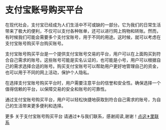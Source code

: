 # 支付宝账号购买平台

在现代社会，支付宝已经成为人们生活中不可或缺的一部分。它为我们的日常生活带来了极大的便利，不仅可以支付各种账单，还可以进行网上购物和转账。然而，有时候我们可能会需要多个支付宝账号，用于不同的用途。这时候，就可以考虑在支付宝账号购买平台购买账号。

支付宝账号购买平台是一个提供支付宝账号交易的平台，用户可以在上面购买到符合自己需求的账号。这些账号可能是实名认证的，也可能是小号，用户可以根据自己的需求选择合适的账号。购买支付宝账号可以帮助用户更好地管理自己的资金，也可以用于不同的网上活动，保护个人隐私。

在选择支付宝账号购买平台时，用户需要注意平台的信誉和安全性。确保选择一个值得信赖的平台，以保障交易的安全和账号的可靠性。

通过支付宝账号购买平台，用户可以轻松快捷地获取到符合自己需求的账号，为自己的生活带来更多便利和选择。

更多 关于支付宝账号购买平台 请通过✈与我们联系，感谢阅读,谢谢！[点这✈里联系](https://sms.k02.cc)
